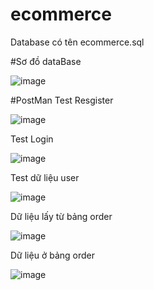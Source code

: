 # ecommerce

Database có tên ecommerce.sql


#Sơ đồ dataBase

![image](https://github.com/thothang/ecommerce/assets/125228484/246ff0b2-4cbb-4852-8689-45a13ee7a9d3)

#PostMan
Test Resgister

![image](https://github.com/thothang/ecommerce/assets/125228484/1bfc65b2-2278-47c0-a179-d81a65e829f4)

Test Login

![image](https://github.com/thothang/ecommerce/assets/125228484/14a60a30-934e-4c71-800e-6b5de3ade28e)

Test dữ liệu user

![image](https://github.com/thothang/ecommerce/assets/125228484/4626e530-38de-4962-a8d0-4ee790fcc143)

Dữ liệu lấy từ bảng order

![image](https://github.com/thothang/ecommerce/assets/125228484/d1a45985-7c5b-4539-8e79-a5b0cafdb37d)

Dữ liệu ở bảng order

![image](https://github.com/thothang/ecommerce/assets/125228484/19a8f7db-e832-43ad-b61a-dd04aeea8733)



